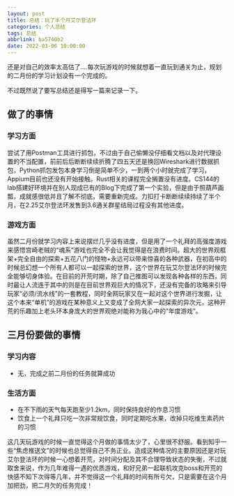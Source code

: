 ```yaml
---
layout: post
title: 总结：玩了半个月艾尔登法环
categories: 个人总结
tags: 总结
abbrlink: ba5740b2
date: 2022-03-06 10:00:00
---
```


还是对自己的效率太高估了....每次玩游戏的时候就想着一直玩到通关为止，规划的二月份的学习计划没有一个完成的。

不过既然说了要写总结还是得写一篇来记录一下。

## 做了的事情

### 学习方面

尝试了用Postman工具进行抓包，不过由于自己偷懒没仔细看文档以及对代理设置的不当配置，前前后后断断续续折腾了四五天还是换回Wireshark进行数据抓包，Python抓包发包本身学习倒是简单不少，一到两个小时就完成了学习，Appium目前也还没有开始接触。Rust相关的课程完全搁置没有进度。CS144的lab搭建好环境并在别人现成已有的Blog下完成了第一个实验，但是由于照葫芦画瓢，成就感很低并且了解不彻底，需要重新完成。力扣打卡断断续续持续了半个月，在2.25艾尔登法环发售到3.6通关群星结局过程没有其他进度。

### 游戏方面

虽然二月份就学习内容上来说摆烂几乎没有进度，但是用了一个礼拜的高强度游戏来感悟宫崎老贼的“魂系”游戏也完全不会让我觉得是在浪费时间。超大的世界观框架+完全自由的探索+五花八门的怪物+永远可以带来惊喜的各种武器，在初高中的时候总幻想一个所有人都可以一起探索的世界，这个世界在玩艾尔登法环的时候完全能够切身体验。在目前的开荒时期，除了自己推图可以发现各种各样的东西，同时最让人流连于其中的则是在目前世界观巨大的情况下，还没有完备的攻略来引导玩家“必须/流水线”的一套教程，同时全网玩家又在一起对这个世界进行发掘，让这个本来“单机”的游戏在某种意义上又变成了全网大家一起探索的异次元，这种开荒的乐趣加上老头环本身庞大的世界观绝对能称为我心中的“年度游戏”。

## 三月份要做的事情

### 学习内容

* 无，完成之前二月份的任务就算成功

### 生活方面

* 在不下雨的天气每天跑至少1.2km，同时保持良好的作息习惯
* 饮食上一个礼拜只吃一次非常规饮食，同时定期吃水果，改掉只吃维生素药片的习惯

这几天玩游戏的时候一直觉得这个月做的事情太少了，心里很不舒服。看到知乎一些“焦虑推送文”的时候也总觉得自己不务正业。造成这种情况的主要原因还是对玩艾尔登法环的时候一心想着开荒，对时间分配及其不合理导致状态的失衡，不过就取舍来说，作为几年难得一遇的优质游戏，和好兄弟一起联机攻克boss和开荒的快感不知下次得等几年，并不觉得这一个礼拜的时间有所亏欠，只是需要在这个月加把劲，把二月欠的任务完成！
